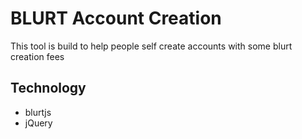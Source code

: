 # BLURT Account Creation

This tool is build to help people self create accounts with some blurt creation fees

## Technology

- blurtjs
- jQuery

